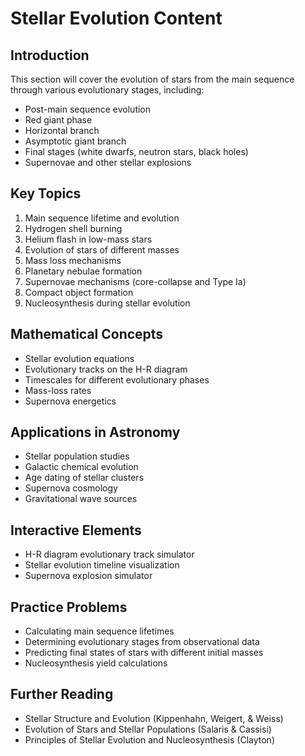 # Stellar Evolution Content

## Introduction
This section will cover the evolution of stars from the main sequence through various evolutionary stages, including:
- Post-main sequence evolution
- Red giant phase
- Horizontal branch
- Asymptotic giant branch
- Final stages (white dwarfs, neutron stars, black holes)
- Supernovae and other stellar explosions

## Key Topics
1. Main sequence lifetime and evolution
2. Hydrogen shell burning
3. Helium flash in low-mass stars
4. Evolution of stars of different masses
5. Mass loss mechanisms
6. Planetary nebulae formation
7. Supernovae mechanisms (core-collapse and Type Ia)
8. Compact object formation
9. Nucleosynthesis during stellar evolution

## Mathematical Concepts
- Stellar evolution equations
- Evolutionary tracks on the H-R diagram
- Timescales for different evolutionary phases
- Mass-loss rates
- Supernova energetics

## Applications in Astronomy
- Stellar population studies
- Galactic chemical evolution
- Age dating of stellar clusters
- Supernova cosmology
- Gravitational wave sources

## Interactive Elements
- H-R diagram evolutionary track simulator
- Stellar evolution timeline visualization
- Supernova explosion simulator

## Practice Problems
- Calculating main sequence lifetimes
- Determining evolutionary stages from observational data
- Predicting final states of stars with different initial masses
- Nucleosynthesis yield calculations

## Further Reading
- Stellar Structure and Evolution (Kippenhahn, Weigert, & Weiss)
- Evolution of Stars and Stellar Populations (Salaris & Cassisi)
- Principles of Stellar Evolution and Nucleosynthesis (Clayton)
